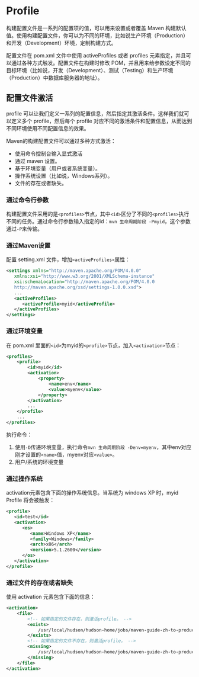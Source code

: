 # Profile
构建配置文件是一系列的配置项的值，可以用来设置或者覆盖 Maven 构建默认值。使用构建配置文件，你可以为不同的环境，比如说生产环境（Production）和开发（Development）环境，定制构建方式。

配置文件在 pom.xml 文件中使用 activeProfiles 或者 profiles 元素指定，并且可以通过各种方式触发。配置文件在构建时修改 POM，并且用来给参数设定不同的目标环境（比如说，开发（Development）、测试（Testing）和生产环境（Production）中数据库服务器的地址）。


## 配置文件激活
profile 可以让我们定义一系列的配置信息，然后指定其激活条件。这样我们就可以定义多个 profile，然后每个 profile 对应不同的激活条件和配置信息，从而达到不同环境使用不同配置信息的效果。

Maven的构建配置文件可以通过多种方式激活：
* 使用命令控制台输入显式激活
* 通过 maven 设置。
* 基于环境变量（用户或者系统变量）。
* 操作系统设置（比如说，Windows系列）。
* 文件的存在或者缺失。

### 通过命令行参数
构建配置文件采用的是`<profiles>`节点，其中`<id>`区分了不同的`<profiles>`执行不同的任务。通过命令行参数输入指定的id：`mvn 生命周期阶段 -Pmyid`，这个参数通过`-P`来传输。

### 通过Maven设置
配置 setting.xml 文件，增加`<activeProfiles>`属性：
```XML
<settings xmlns="http://maven.apache.org/POM/4.0.0"
   xmlns:xsi="http://www.w3.org/2001/XMLSchema-instance"
   xsi:schemaLocation="http://maven.apache.org/POM/4.0.0
   http://maven.apache.org/xsd/settings-1.0.0.xsd">
   ...
   <activeProfiles>
      <activeProfile>myid</activeProfile>
   </activeProfiles>
</settings>
```

### 通过环境变量
在 pom.xml 里面的`<id>`为myid的`<profile>`节点，加入`<activation>`节点：
```XML
<profiles>
    <profile>
        <id>myid</id>
        <activation>
            <property>
                <name>env</name>
                <value>myenv</value>
            </property>
        </activation>
        ...
    </profile>
    ...
</profiles>   
```
执行命令：
1. 使用`-D`传递环境变量，执行命令`mvn 生命周期阶段 -Denv=myenv`，其中env对应刚才设置的`<name>`值，myenv对应`<value>`。
2. 用户/系统的环境变量

### 通过操作系统
activation元素包含下面的操作系统信息。当系统为 windows XP 时，myid Profile 将会被触发：
```XML
<profile>
   <id>test</id>
   <activation>
      <os>
         <name>Windows XP</name>
         <family>Windows</family>
         <arch>x86</arch>
         <version>5.1.2600</version>
      </os>
   </activation>
</profile>
```

### 通过文件的存在或者缺失
使用 activation 元素包含下面的信息：
```XML
<activation>
    <file>
        <!-- 如果指定的文件存在，则激活profile。 -->
        <exists>
            /usr/local/hudson/hudson-home/jobs/maven-guide-zh-to-production/workspace/
        </exists>
        <!-- 如果指定的文件不存在，则激活profile。 -->
        <missing>
            /usr/local/hudson/hudson-home/jobs/maven-guide-zh-to-production/workspace/
        </missing>
    </file>
</activation>
```